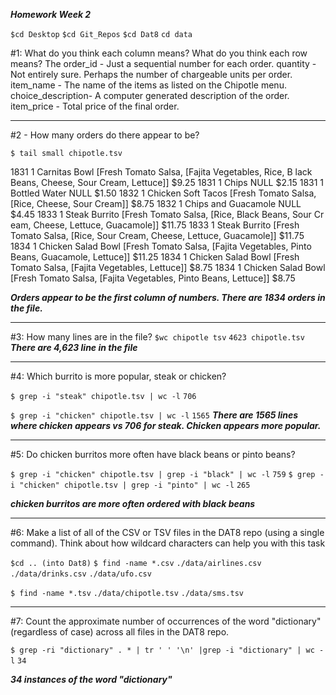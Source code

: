 ***Homework Week 2***

`$cd Desktop`
`$cd Git_Repos`
`$cd Dat8`
`cd data`

#1: What do you think each column means? What do you think each row means?
The order_id - Just a sequential number for each order.
quantity - Not entirely sure.  Perhaps the number of chargeable units per order.
item_name - The name of the items as listed on the Chipotle menu.
choice_description- A computer generated description of the order.
item_price - Total price of the final order.

-------------------------------------------------------------------------------------

#2 - How many orders do there appear to be?

`$ tail small chipotle.tsv`

1831    1       Carnitas Bowl   [Fresh Tomato Salsa, [Fajita Vegetables, Rice, B
lack Beans, Cheese, Sour Cream, Lettuce]]       $9.25
1831    1       Chips   NULL    $2.15
1831    1       Bottled Water   NULL    $1.50
1832    1       Chicken Soft Tacos      [Fresh Tomato Salsa, [Rice, Cheese, Sour
 Cream]]        $8.75
1832    1       Chips and Guacamole     NULL    $4.45
1833    1       Steak Burrito   [Fresh Tomato Salsa, [Rice, Black Beans, Sour Cr
eam, Cheese, Lettuce, Guacamole]]       $11.75
1833    1       Steak Burrito   [Fresh Tomato Salsa, [Rice, Sour Cream, Cheese,
Lettuce, Guacamole]]    $11.75
1834    1       Chicken Salad Bowl      [Fresh Tomato Salsa, [Fajita Vegetables,
 Pinto Beans, Guacamole, Lettuce]]      $11.25
1834    1       Chicken Salad Bowl      [Fresh Tomato Salsa, [Fajita Vegetables,
 Lettuce]]      $8.75
1834    1       Chicken Salad Bowl      [Fresh Tomato Salsa, [Fajita Vegetables,
 Pinto Beans, Lettuce]] $8.75

***Orders appear to be the first column of numbers. There are 1834 orders in the file.***

-------------------------------------------------------------------------------------

#3: How many lines are in the file?
`$wc chipotle tsv`
`4623 chipotle.tsv`
***There are 4,623 line in the file***

-------------------------------------------------------------------------------------

#4: Which burrito is more popular, steak or chicken?

`$ grep -i "steak" chipotle.tsv | wc -l`
`706`

`$ grep -i "chicken" chipotle.tsv | wc -l`
`1565`
***There are 1565 lines where chicken appears vs 706 for steak. Chicken appears more popular.***

-------------------------------------------------------------------------------------

#5: Do chicken burritos more often have black beans or pinto beans?

`$ grep -i "chicken" chipotle.tsv | grep -i "black" | wc -l`
`759`
`$ grep -i "chicken" chipotle.tsv | grep -i "pinto" | wc -l`
`265`

***chicken burritos are more often ordered with black beans***

-------------------------------------------------------------------------------------

#6: Make a list of all of the CSV or TSV files in the DAT8 repo (using a single command). Think about how wildcard characters can help you with this task

`$cd .. (into Dat8)`
`$ find -name *.csv`
`./data/airlines.csv`
`./data/drinks.csv`
`./data/ufo.csv`

`$ find -name *.tsv`
`./data/chipotle.tsv`
`./data/sms.tsv`

-------------------------------------------------------------------------------------

#7: Count the approximate number of occurrences of the word "dictionary" (regardless of case) across all files in the DAT8 repo.

`$ grep -ri "dictionary" . * | tr ' ' '\n' |grep -i "dictionary" | wc -l`
 `34`

***34 instances of the word "dictionary"***




